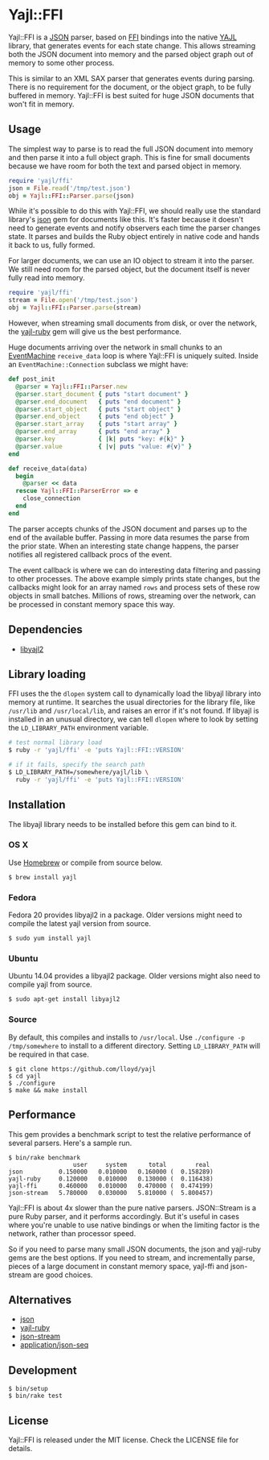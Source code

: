 # Yajl::FFI

Yajl::FFI is a [JSON](http://json.org) parser, based on
[FFI](https://github.com/ffi/ffi) bindings into the native
[YAJL](https://github.com/lloyd/yajl) library, that generates
events for each state change. This allows streaming both the JSON document into
memory and the parsed object graph out of memory to some other process.

This is similar to an XML SAX parser that generates events during parsing. There
is no requirement for the document, or the object graph, to be fully buffered in
memory. Yajl::FFI is best suited for huge JSON documents that won't fit in memory.

## Usage

The simplest way to parse is to read the full JSON document into memory
and then parse it into a full object graph. This is fine for small documents
because we have room for both the text and parsed object in memory.

```ruby
require 'yajl/ffi'
json = File.read('/tmp/test.json')
obj = Yajl::FFI::Parser.parse(json)
```

While it's possible to do this with Yajl::FFI, we should really use the
standard library's [json](https://github.com/flori/json) gem for documents
like this. It's faster because it doesn't need to generate events and notify
observers each time the parser changes state. It parses and builds the Ruby
object entirely in native code and hands it back to us, fully formed.

For larger documents, we can use an IO object to stream it into the parser.
We still need room for the parsed object, but the document itself is never
fully read into memory.

```ruby
require 'yajl/ffi'
stream = File.open('/tmp/test.json')
obj = Yajl::FFI::Parser.parse(stream)
```

However, when streaming small documents from disk, or over the network, the
[yajl-ruby](https://github.com/brianmario/yajl-ruby) gem will give us the best
performance.

Huge documents arriving over the network in small chunks to an
[EventMachine](https://github.com/eventmachine/eventmachine)
`receive_data` loop is where Yajl::FFI is uniquely suited. Inside an
`EventMachine::Connection` subclass we might have:

```ruby
def post_init
  @parser = Yajl::FFI::Parser.new
  @parser.start_document { puts "start document" }
  @parser.end_document   { puts "end document" }
  @parser.start_object   { puts "start object" }
  @parser.end_object     { puts "end object" }
  @parser.start_array    { puts "start array" }
  @parser.end_array      { puts "end array" }
  @parser.key            { |k| puts "key: #{k}" }
  @parser.value          { |v| puts "value: #{v}" }
end

def receive_data(data)
  begin
    @parser << data
  rescue Yajl::FFI::ParserError => e
    close_connection
  end
end
```

The parser accepts chunks of the JSON document and parses up to the end of the
available buffer. Passing in more data resumes the parse from the prior state.
When an interesting state change happens, the parser notifies all registered
callback procs of the event.

The event callback is where we can do interesting data filtering and passing
to other processes. The above example simply prints state changes, but the
callbacks might look for an array named `rows` and process sets of these row
objects in small batches. Millions of rows, streaming over the network, can be
processed in constant memory space this way.

## Dependencies

* [libyajl2](https://github.com/lloyd/yajl)

## Library loading

FFI uses the the `dlopen` system call to dynamically load the libyajl library
into memory at runtime. It searches the usual directories for the library file,
like `/usr/lib` and `/usr/local/lib`, and raises an error if it's not found.
If libyajl is installed in an unusual directory, we can tell `dlopen` where to
look by setting the `LD_LIBRARY_PATH` environment variable.

```sh
# test normal library load
$ ruby -r 'yajl/ffi' -e 'puts Yajl::FFI::VERSION'

# if it fails, specify the search path
$ LD_LIBRARY_PATH=/somewhere/yajl/lib \
  ruby -r 'yajl/ffi' -e 'puts Yajl::FFI::VERSION'
```

## Installation

The libyajl library needs to be installed before this gem can bind to it.

### OS X

Use [Homebrew](http://brew.sh) or compile from source below.

```
$ brew install yajl
```

### Fedora

Fedora 20 provides libyajl2 in a package. Older versions might need to compile
the latest yajl version from source.

```
$ sudo yum install yajl
```

### Ubuntu

Ubuntu 14.04 provides a libyajl2 package. Older versions might also need to
compile yajl from source.

```
$ sudo apt-get install libyajl2
```

### Source

By default, this compiles and installs to `/usr/local`. Use
`./configure -p /tmp/somewhere` to install to a different directory.
Setting `LD_LIBRARY_PATH` will be required in that case.

```
$ git clone https://github.com/lloyd/yajl
$ cd yajl
$ ./configure
$ make && make install
```

## Performance

This gem provides a benchmark script to test the relative performance of
several parsers. Here's a sample run.

```
$ bin/rake benchmark
                  user     system      total        real
json          0.150000   0.010000   0.160000 (  0.158289)
yajl-ruby     0.120000   0.010000   0.130000 (  0.116438)
yajl-ffi      0.460000   0.010000   0.470000 (  0.474199)
json-stream   5.780000   0.030000   5.810000 (  5.800457)
```

Yajl::FFI is about 4x slower than the pure native parsers. JSON::Stream is a
pure Ruby parser, and it performs accordingly. But it's useful in cases where
you're unable to use native bindings or when the limiting factor is the
network, rather than processor speed.

So if you need to parse many small JSON documents, the json and yajl-ruby gems
are the best options. If you need to stream, and incrementally parse, pieces of a
large document in constant memory space, yajl-ffi and json-stream are good
choices.

## Alternatives

* [json](https://github.com/flori/json)
* [yajl-ruby](https://github.com/brianmario/yajl-ruby)
* [json-stream](https://github.com/dgraham/json-stream)
* [application/json-seq](http://www.rfc-editor.org/rfc/rfc7464.txt)

## Development

```
$ bin/setup
$ bin/rake test
```

## License

Yajl::FFI is released under the MIT license. Check the LICENSE file for details.
